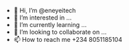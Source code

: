 - 👋 Hi, I’m @eneyeitech
- 👀 I’m interested in ...
- 🌱 I’m currently learning ...
- 💞️ I’m looking to collaborate on ...
- 📫 How to reach me +234 8051185104

<!---
eneyeitech/eneyeitech is a ✨ special ✨ repository because its `README.md` (this file) appears on your GitHub profile.
You can click the Preview link to take a look at your changes.
--->
